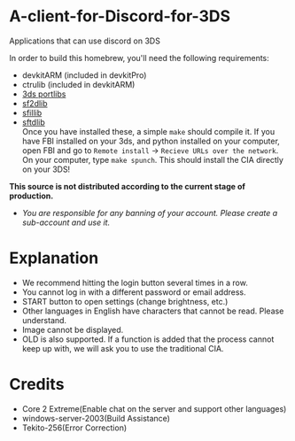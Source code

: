 # A-client-for-Discord-for-3DS
Applications that can use discord on 3DS

In order to build this homebrew, you'll need the following requirements:
* devkitARM (included in devkitPro)
* ctrulib (included in devkitARM)
* [3ds portlibs](https://github.com/Cruel/3ds_portlibs)
* [sf2dlib](https://github.com/xerpi/sf2dlib)
* [sfillib](https://github.com/xerpi/sfillib)
* [sftdlib](https://github.com/xerpi/sftdlib)  
Once you have installed these, a simple `make` should compile it. If you have FBI installed on your 3ds, and python installed on your computer, open FBI and go to `Remote install` -> `Recieve URLs over the network`.
 On your computer, type `make spunch`. This should install the CIA directly on your 3DS!
 
**This source is not distributed according to the current stage of production.**
* *You are responsible for any banning of your account. Please create a sub-account and use it.*

# Explanation
* We recommend hitting the login button several times in a row.
* You cannot log in with a different password or email address.
* START button to open settings (change brightness, etc.)
* Other languages in English have characters that cannot be read. Please understand.
* Image cannot be displayed.
* OLD is also supported.
If a function is added that the process cannot keep up with, we will ask you to use the traditional CIA.

# Credits
* Core 2 Extreme(Enable chat on the server and support other languages)
* windows-server-2003(Build Assistance)
* Tekito-256(Error Correction)
